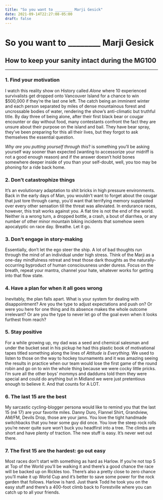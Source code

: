 ```yaml
---
title: "So you want to ________ Marji Gesick"
date: 2021-09-14T22:27:08-05:00
draft: false
---
```


# So you want to ________ Marji Gesick

## How to keep your sanity intact during the MG100

---

### 1. Find your motivation

I watch this reality show on History called *Alone* where 10 experienced survivalists get dropped onto Vancouver Island for a chance to win $500,000 if they’re the last one left. The catch being an imminent winter and each person separated by miles of dense mountainous forest and uncrossable bodies of water, rendering the show’s anti-climatic but truthful title. By day three of being alone, after their first black bear or cougar encounter or day without food, many contestants confront the fact they are unsure about their purpose on the island and bail. They have bear spray, they’ve been preparing for this all their lives, but they forgot to ask themselves the essential question.

*Why are you putting yourself through this*? is something you’ll be asking yourself way sooner than expected (wanting to accessorize your midriff is not a good enough reason) and if the answer doesn’t hold bones somewhere deeper inside of you than your self-doubt, well, you too may be phoning for a ride back home.

### 2. Don’t catastrophize things

It’s an evolutionary adaptation to shit bricks in high pressure environments. Back in the early days of Man, you wouldn’t want to forget about the cougar that just tore through camp, you’d want that terrifying memory supplanted over every other sensation till the threat was alleviated. In endurance races, however, this trait works against you. A flat tire is not the end of the world. Neither is a wrong turn, a dropped bottle, a crash, a bout of diarrhea, or any number of other minor mountain biking incidents that somehow seem apocalyptic on race day. Breathe. Let it go.

### 3. Don’t engage in story-making

Essentially, don’t let the ego steer the ship. A lot of bad thoughts run through the mind of an individual under high stress. Think of the Marji as a one-day mindfulness retreat and treat those dark thoughts as the naturally-occurring byproduct of human consciousness under duress. Focus on the breath, repeat your mantra, channel your hate, whatever works for getting into that flow state.

### 4. Have a plan for when it all goes wrong

Inevitably, the plan falls apart. What is your system for dealing with disappointment? Are you the type to adjust expectations and push on? Or were you here for one thing and its absence makes the whole outcome irrelevant? Or are you the type to never let go of the goal even when it looks furthest from reach?

### 5. Stay positive

For a while growing up, my dad was a seed and chemical salesman and under the bucket seat in his pickup he had this plastic book of motivational tapes titled something along the lines of *Attitude is Everything*. We used to listen to those on the way to hockey tournaments and it was amazing seeing the results in practice when our team would lose the first game of the round robin and go on to win the whole thing because we were cocky little pricks. I’m sure all the other boys’ mommys and daddums told them they were special and could do anything but in Midland we were just pretentious enough to believe it. And that counts for A LOT.

### 6. The last 15 are the best

My sarcastic cycling-blogger persona would like to remind you that the last 15 (né 17) are your favorite miles. Danny Duro, Flannel Shirt, Grandview, AM/FM, Devils Drop, those are your jams. You love the tight handmade switchbacks that you hear some guy did once. You love the steep rock rolls you’re never quite sure won’t buck you headfirst into a tree. The climbs are short and have plenty of traction. The new stuff is easy. It’s never wet out there.

### 7. The first 15 are the hardest: go out easy

Most races don’t start with something as hard as Harlow. If you’re not top 5 at Top of the World you’ll be walking it and there’s a good chance the race will be backed up on Rickles too. There’s  also a pretty close to zero chance you’ll make it up World Cup and it’s better to save some power for the rock garden that follows. Harlow is hard. Just thank Todd he took you on the easy stuff and there’s a 400-foot climb back to Forestville where you can catch up to all your friends.

